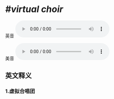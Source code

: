 # ***\#virtual choir*** 
英音
<audio src="./media/virtual choir1_AAC.aac" controls="controls"></audio>

美音
<audio src="./media/virtual choir2_AAC.aac" controls="controls"></audio>



  

英文释义
---
### 1.**虚拟合唱团**  


